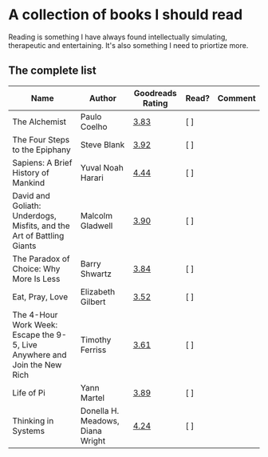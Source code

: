 # A collection of books I should read

Reading is something I have always found intellectually simulating, therapeutic and entertaining. It's also something I need to priortize more. 


## The complete list 
| Name | Author | Goodreads Rating | Read? | Comment |
|------|--------|------------------|-------|---------|
| The Alchemist | Paulo Coelho | [3.83](https://www.goodreads.com/book/show/865.The_Alchemist) | [ ] |     |   
| The Four Steps to the Epiphany | Steve Blank | [3.92](https://www.goodreads.com/book/show/762542.The_Four_Steps_to_the_Epiphany) | [ ] |     |  
| Sapiens: A Brief History of Mankind | Yuval Noah Harari | [4.44](https://www.goodreads.com/book/show/23692271-sapiens) | [ ] |     |
| David and Goliath: Underdogs, Misfits, and the Art of Battling Giants | Malcolm Gladwell | [3.90](https://www.goodreads.com/book/show/15751404-david-and-goliath) | [ ] |     |  
| The Paradox of Choice: Why More Is Less | Barry Shwartz | [3.84](https://www.goodreads.com/book/show/10639.The_Paradox_of_Choice) | [ ] |     |
| Eat, Pray, Love | Elizabeth Gilbert | [3.52](https://www.goodreads.com/book/show/19501.Eat_Pray_Love) | [ ] |     |  
| The 4-Hour Work Week: Escape the 9-5, Live Anywhere and Join the New Rich | Timothy Ferriss | [3.61](https://www.goodreads.com/book/show/368593.The_4_Hour_Workweek) | [ ] |     |
| Life of Pi | Yann Martel | [3.89](https://www.goodreads.com/book/show/4214.Life_of_Pi) | [ ] |     |
| Thinking in Systems | Donella H. Meadows, Diana Wright | [4.24](https://www.goodreads.com/book/show/3828902-thinking-in-systems) | [ ] |     |
